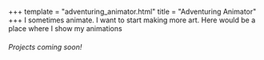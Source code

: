 +++
template = "adventuring_animator.html"
title = "Adventuring Animator"
+++
I sometimes animate. I want to start making more art. Here would be a place where I show my animations 
###### Projects coming soon!

